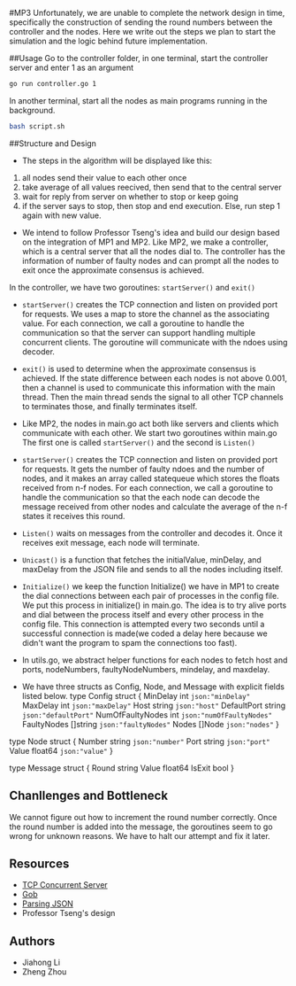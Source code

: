 #MP3
Unfortunately, we are unable to complete the network design in time, specifically the construction of sending the round numbers between the controller and the nodes. Here we write out the steps we plan to start the simulation and the logic behind future implementation.

##Usage
Go to the controller folder, in one terminal, start the controller server and enter 1 as an argument

```bash
go run controller.go 1
```

In another terminal, start all the nodes as main programs running in the background. 
```bash
bash script.sh
```

##Structure and Design
* The steps in the algorithm will be displayed like this:
1) all nodes send their value to each other once
2) take average of all values reecived, then send that to the central server
3) wait for reply from server on whether to stop or keep going
4) if the server says to stop, then stop and end execution. Else, run step 1 again with new value.

* We intend to follow Professor Tseng's idea and build our design based on the integration of MP1 and MP2. Like MP2, we make a controller, which is a central server that all the nodes dial to. The controller has the information of number of faulty nodes and can prompt all the nodes to exit once the approximate consensus is achieved. 

In the controller, we have two goroutines: `startServer()` and `exit()`
* `startServer()` creates the TCP connection and listen on provided port for requests. We uses a map to store the channel as the associating value. For each connection, we call a goroutine to handle the communication so that the server can support handling multiple concurrent clients. The goroutine will communicate with the ndoes using decoder. 

* `exit()` is used to determine when the approximate consensus is achieved. If the state difference between each nodes is not above 0.001, then a channel is used to communicate this information with the main thread. Then the main thread sends the signal to all other TCP channels to terminates those, and finally terminates itself.

* Like MP2, the nodes in main.go act both like servers and clients which communicate with each other. We start two goroutines within main.go The first one is called `startServer()` and the second is `Listen()`

* `startServer()` creates the TCP connection and listen on provided port for requests. It gets the number of faulty ndoes and the number of nodes, and it makes an array called statequeue which stores the floats received from n-f nodes. For each connection, we call a goroutine to handle the communication so that the each node can decode the message received from other nodes and calculate the average of the n-f states it receives this round. 

* `Listen()` waits on messages from the controller and decodes it. Once it receives exit message, each node will terminate. 

* `Unicast()` is a function that fetches the initialValue, minDelay, and maxDelay from the JSON file and sends to all the nodes including itself. 

* `Initialize()` we keep the function Initialize() we have in MP1 to create the dial connections between each pair of processes in the config file. We put this process in initialize() in main.go. The idea is to try alive ports and dial between the process itself and every other process in the config file. This connection is attempted every two seconds until a successful connection is made(we coded a delay here because we didn't want the program to spam the connections too fast).

* In utils.go, we abstract helper functions for each nodes to fetch host and ports, nodeNumbers, faultyNodeNumbers, mindelay, and maxdelay.

* We have three structs as Config, Node, and Message with explicit fields listed below. 
type Config struct {
	MinDelay         int      `json:"minDelay"`
	MaxDelay         int      `json:"maxDelay"`
	Host             string   `json:"host"`
	DefaultPort      string   `json:"defaultPort"`
	NumOfFaultyNodes int      `json:"numOfFaultyNodes"`
	FaultyNodes      []string `json:"faultyNodes"`
	Nodes            []Node   `json:"nodes"`
}

type Node struct {
	Number string  `json:"number"`
	Port   string  `json:"port"`
	Value  float64 `json:"value"`
}

type Message struct {
	Round  string
	Value  float64
	IsExit bool
}

## Chanllenges and Bottleneck
We cannot figure out how to increment the round number correctly. Once the round number is added into the message, the goroutines seem to go wrong for unknown reasons. We have to halt our attempt and fix it later. 


## Resources
* [TCP Concurrent Server](https://www.linode.com/docs/development/go/developing-udp-and-tcp-clients-and-servers-in-go/)
* [Gob](https://golang.org/pkg/encoding/gob/)
* [Parsing JSON](https://tutorialedge.net/golang/parsing-json-with-golang/)
* Professor Tseng's design 

## Authors
* Jiahong Li
* Zheng Zhou
